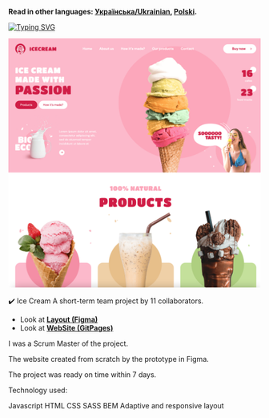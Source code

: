 **Read in other languages: [Українська/Ukrainian](README.uk.md), [Polski](README.pl.md).**

[![Typing SVG](https://readme-typing-svg.herokuapp.com?color=%2336BCF7&lines=This+is+our+team+experience)](https://git.io/typing-svg)

![Demonstration](https://github.com/VitalinaKovbasiuk/IceCreamPassion/blob/main/src/images/demonstration/demo.png)

✔️ Ice Cream
A short-term team project by 11 collaborators.

- Look at [**Layout (Figma)**](<https://www.figma.com/file/e1ABSzkNJFeGeZxe4RdsTu/IceCream-(Copy)-(Copy)-(Copy)-(Copy)?node-id=0%3A1>)
- Look at [**WebSite (GitPages)**](<https://victor-rochnyak.github.io/IceCream/>)

I was a Scrum  Master of the project.

The website created from scratch by the prototype in Figma.

The project was ready on time within 7 days.

Technology used:

 Javascript
 HTML
 CSS
 SASS
 BEM 
 Adaptive and responsive layout


